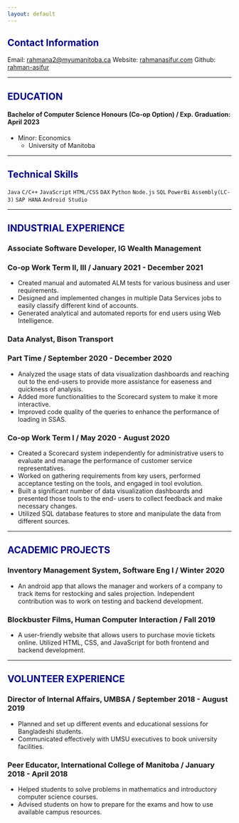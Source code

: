 ```yaml
---
layout: default
---
```


<span style="color: navy"> Contact Information </span>
---
Email: rahmana2@myumanitoba.ca
Website: [rahmanasifur.com](https://rahman-asifur.github.io/)
Github: [rahman-asifur](https://github.com/rahman-asifur)

---

## <span style="color: navy"> EDUCATION </span>
#### Bachelor of Computer Science Honours (Co-op Option) / Exp. Graduation: April 2023
- Minor: Economics
    - University of Manitoba

---
## <span style="color: navy"> Technical Skills </span>

`Java` `C/C++` `JavaScript` `HTML/CSS` `DAX` `Python` `Node.js` `SQL` `PowerBi` `Assembly(LC-3)` `SAP HANA` `Android Studio`

---

## <span style="color: navy"> INDUSTRIAL EXPERIENCE </span>
### Associate Software Developer, IG Wealth Management
### Co-op Work Term II, III / January 2021 - December 2021
- Created manual and automated ALM tests for various business and user requirements.
- Designed and implemented changes in multiple Data Services jobs to easily classify different kind of accounts.
- Generated analytical and automated reports for end users using Web Intelligence.

### Data Analyst, Bison Transport
### Part Time / September 2020 - December 2020
- Analyzed the usage stats of data visualization dashboards and reaching out to the end-users to provide more assistance for easeness and quickness of analysis.
- Added more functionalities to the Scorecard system to make it more interactive.
- Improved code quality of the queries to enhance the performance of loading in SSAS.

### Co-op Work Term I / May 2020 - August 2020
- Created a Scorecard system independently for administrative users to evaluate and manage the performance of customer service representatives.
- Worked on gathering requirements from key users, performed acceptance testing on the tools, and engaged in tool evolution.
- Built a significant number of data visualization dashboards and presented those tools to the end- users to collect feedback and make necessary changes.
- Utilized SQL database features to store and manipulate the data from different sources.

---
## <span style="color: navy"> ACADEMIC PROJECTS </span>
### Inventory Management System, Software Eng I / Winter 2020
- An android app that allows the manager and workers of a company to track items for restocking and sales projection. Independent contribution was to work on testing and backend development.

### Blockbuster Films, Human Computer Interaction / Fall 2019
- A user-friendly website that allows users to purchase movie tickets online. Utilized HTML, CSS, and JavaScript for both frontend and backend development.

---
 
## <span style="color: navy"> VOLUNTEER EXPERIENCE 
### Director of Internal Affairs, UMBSA / September 2018 - August 2019
- Planned and set up different events and educational sessions for Bangladeshi students.
- Communicated effectively with UMSU executives to book university facilities.

### Peer Educator, International College of Manitoba / January 2018 - April 2018
- Helped students to solve problems in mathematics and introductory computer science courses.
- Advised students on how to prepare for the exams and how to use available campus resources.

